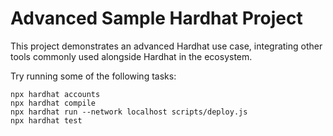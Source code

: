 # Advanced Sample Hardhat Project

This project demonstrates an advanced Hardhat use case, integrating other tools commonly used alongside Hardhat in the ecosystem.

Try running some of the following tasks:

```shell
npx hardhat accounts
npx hardhat compile
npx hardhat run --network localhost scripts/deploy.js 
npx hardhat test
```


